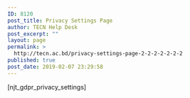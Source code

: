 ```yaml
---
ID: 8120
post_title: Privacy Settings Page
author: TECN Help Desk
post_excerpt: ""
layout: page
permalink: >
  http://tecn.ac.bd/privacy-settings-page-2-2-2-2-2-2-2
published: true
post_date: 2019-02-07 23:29:58
---
```

[njt_gdpr_privacy_settings]
